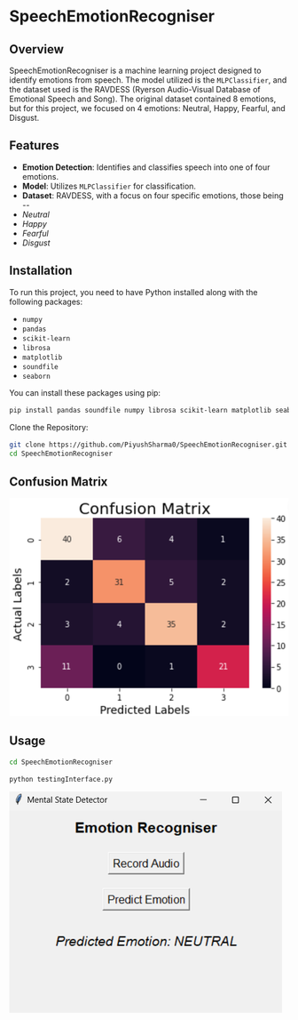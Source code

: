 # SpeechEmotionRecogniser

## Overview

SpeechEmotionRecogniser is a machine learning project designed to identify emotions from speech. The model utilized is the `MLPClassifier`, and the dataset used is the RAVDESS (Ryerson Audio-Visual Database of Emotional Speech and Song). The original dataset contained 8 emotions, but for this project, we focused on 4 emotions: Neutral, Happy, Fearful, and Disgust.

## Features

- **Emotion Detection**: Identifies and classifies speech into one of four emotions.
- **Model**: Utilizes `MLPClassifier` for classification.
- **Dataset**: RAVDESS, with a focus on four specific emotions, those being --
- *Neutral*
- *Happy*
- *Fearful*
- *Disgust*

## Installation

To run this project, you need to have Python installed along with the following packages:

- `numpy`
- `pandas`
- `scikit-learn`
- `librosa`
- `matplotlib`
- `soundfile`
- `seaborn`

You can install these packages using pip:

```sh
pip install pandas soundfile numpy librosa scikit-learn matplotlib seaborn
```

Clone the Repository:
```sh
git clone https://github.com/PiyushSharma0/SpeechEmotionRecogniser.git
cd SpeechEmotionRecogniser
```

## Confusion Matrix
![Confusion Matrix](Confusion_Matrix.png)

## Usage
```sh
cd SpeechEmotionRecogniser
```
```sh
python testingInterface.py
```
![Demonstration](demonstration.png)
